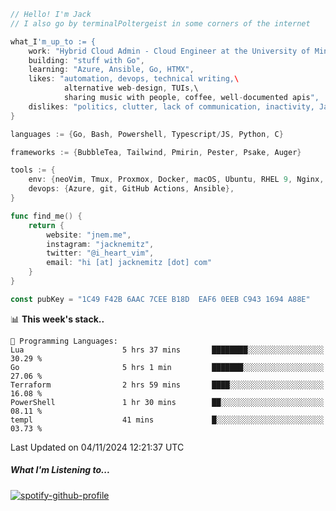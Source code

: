 ```go
// Hello! I'm Jack
// I also go by terminalPoltergeist in some corners of the internet

what_I'm_up_to := {
    work: "Hybrid Cloud Admin - Cloud Engineer at the University of Minnesota",
    building: "stuff with Go",
    learning: "Azure, Ansible, Go, HTMX",
    likes: "automation, devops, technical writing,\
            alternative web-design, TUIs,\
            sharing music with people, coffee, well-documented apis",
    dislikes: "politics, clutter, lack of communication, inactivity, Java",
}

languages := {Go, Bash, Powershell, Typescript/JS, Python, C}

frameworks := {BubbleTea, Tailwind, Pmirin, Pester, Psake, Auger}

tools := {
    env: {neoVim, Tmux, Proxmox, Docker, macOS, Ubuntu, RHEL 9, Nginx, DigitalOcean, Cloudflare},
    devops: {Azure, git, GitHub Actions, Ansible},
}

func find_me() {
    return {
        website: "jnem.me",
        instagram: "jacknemitz",
        twitter: "@i_heart_vim",
        email: "hi [at] jacknemitz [dot] com"
    }
}

const pubKey = "1C49 F42B 6AAC 7CEE B18D  EAF6 0EEB C943 1694 A88E"
```

<!--START_SECTION:waka-->
📊 **This week's stack..** 

```text
💬 Programming Languages: 
Lua                      5 hrs 37 mins       ████████░░░░░░░░░░░░░░░░░   30.29 % 
Go                       5 hrs 1 min         ███████░░░░░░░░░░░░░░░░░░   27.06 % 
Terraform                2 hrs 59 mins       ████░░░░░░░░░░░░░░░░░░░░░   16.08 % 
PowerShell               1 hr 30 mins        ██░░░░░░░░░░░░░░░░░░░░░░░   08.11 % 
templ                    41 mins             █░░░░░░░░░░░░░░░░░░░░░░░░   03.73 % 
```


 Last Updated on 04/11/2024 12:21:37 UTC
<!--END_SECTION:waka-->

##### What I'm Listening to...

[![spotify-github-profile](https://jnem.me/listening-item?maxAge=2592000)](https://jnem.me/listening)

